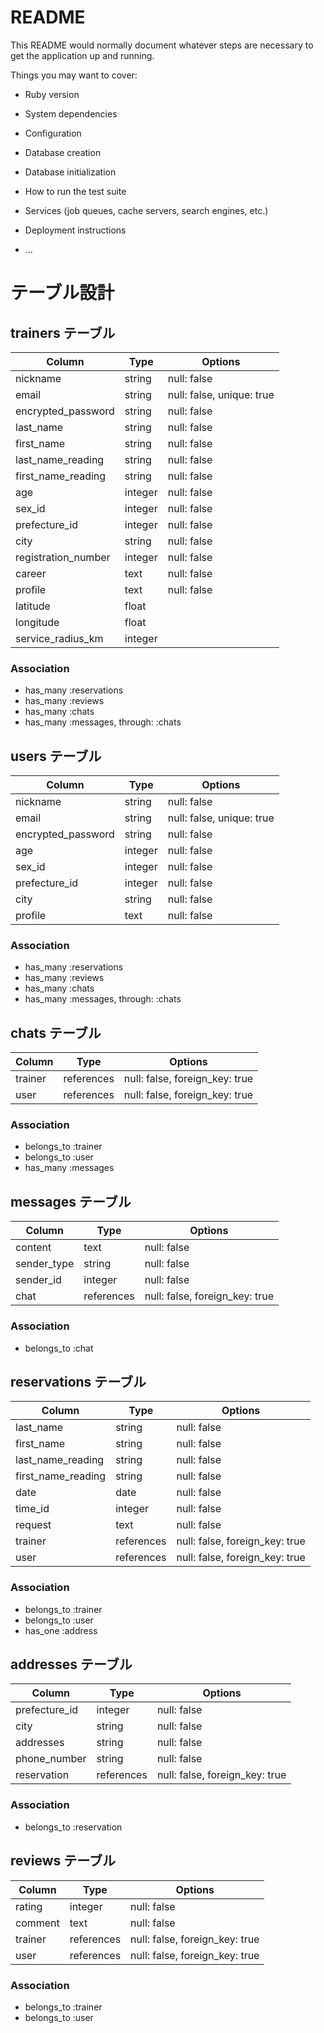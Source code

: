 # README

This README would normally document whatever steps are necessary to get the
application up and running.

Things you may want to cover:

* Ruby version

* System dependencies

* Configuration

* Database creation

* Database initialization

* How to run the test suite

* Services (job queues, cache servers, search engines, etc.)

* Deployment instructions

* ...

# テーブル設計

## trainers テーブル

| Column               | Type   | Options                   |
| -------------------- | ------ | ------------------------- |
| nickname             | string | null: false               |
| email                | string | null: false, unique: true |
| encrypted_password   | string | null: false               |
| last_name            | string | null: false               |
| first_name           | string | null: false               |
| last_name_reading    | string | null: false               |
| first_name_reading   | string | null: false               |
| age                  | integer| null: false               |
| sex_id               | integer| null: false               |
| prefecture_id        | integer| null: false               |
| city                 | string | null: false               |
| registration_number  | integer| null: false               |
| career               | text   | null: false               |
| profile              | text   | null: false               |
| latitude             | float  |                           |
| longitude            | float  |                           |
| service_radius_km    | integer|                           |

### Association

- has_many :reservations
- has_many :reviews
- has_many :chats
- has_many :messages, through: :chats

## users テーブル

| Column               | Type   | Options                   |
| -------------------- | ------ | ------------------------- |
| nickname             | string | null: false               |
| email                | string | null: false, unique: true |
| encrypted_password   | string | null: false               |
| age                  | integer| null: false               |
| sex_id               | integer| null: false               |
| prefecture_id        | integer| null: false               |
| city                 | string | null: false               |
| profile              | text   | null: false               |

### Association

- has_many :reservations
- has_many :reviews
- has_many :chats
- has_many :messages, through: :chats

## chats テーブル

| Column    | Type       | Options                        |
| --------- | ---------- | ------------------------------ |
| trainer   | references | null: false, foreign_key: true |
| user      | references | null: false, foreign_key: true |

### Association

- belongs_to :trainer
- belongs_to :user
- has_many :messages

## messages テーブル

| Column      | Type       | Options                        |
| ----------- | ---------- | ------------------------------ |
| content     | text       | null: false                    |
| sender_type | string     | null: false                    |
| sender_id   | integer    | null: false                    |
| chat        | references | null: false, foreign_key: true |

### Association

- belongs_to :chat


## reservations テーブル

| Column               | Type       | Options                        |
| -------------------- | ---------- | ------------------------------ |
| last_name            | string     | null: false                    |
| first_name           | string     | null: false                    |
| last_name_reading    | string     | null: false                    |
| first_name_reading   | string     | null: false                    |
| date                 | date       | null: false                    |
| time_id              | integer    | null: false                    |
| request              | text       | null: false                    |
| trainer              | references | null: false, foreign_key: true |
| user                 | references | null: false, foreign_key: true |

### Association

- belongs_to :trainer
- belongs_to :user
- has_one :address

## addresses テーブル

| Column          | Type       | Options                        |
| --------------- | ---------- | ------------------------------ |
| prefecture_id   | integer    | null: false                    |
| city            | string     | null: false                    |
| addresses       | string     | null: false                    |
| phone_number    | string     | null: false                    |
| reservation     | references | null: false, foreign_key: true |

### Association

- belongs_to :reservation

## reviews テーブル

| Column   | Type       | Options                        |
| -------- | ---------- | ------------------------------ |
| rating   | integer    | null: false                    |
| comment  | text       | null: false                    |
| trainer  | references | null: false, foreign_key: true |
| user     | references | null: false, foreign_key: true |

### Association

- belongs_to :trainer
- belongs_to :user


